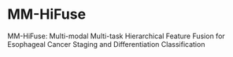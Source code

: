 # MM-HiFuse
MM-HiFuse: Multi-modal Multi-task Hierarchical Feature Fusion for Esophageal Cancer Staging and Differentiation Classification
